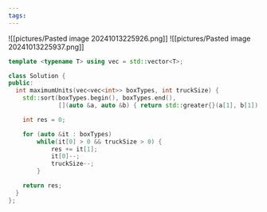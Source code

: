```yaml
---
tags:
---
```

![[pictures/Pasted image 20241013225926.png]]
![[pictures/Pasted image 20241013225937.png]]


```c++
template <typename T> using vec = std::vector<T>;

class Solution {
public:
  int maximumUnits(vec<vec<int>> boxTypes, int truckSize) {
    std::sort(boxTypes.begin(), boxTypes.end(),
              [](auto &a, auto &b) { return std::greater{}(a[1], b[1]); });

    int res = 0;

	for (auto &it : boxTypes)
		while(it[0] > 0 && truckSize > 0) {
			res += it[1];
			it[0]--;
			truckSize--;
		}

    return res;
  }
};
```
